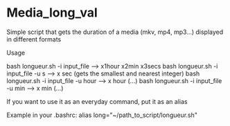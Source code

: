 # Media_long_val
Simple script that gets the duration of a media (mkv, mp4, mp3...) displayed in different formats

Usage

bash longueur.sh -i input_file --> x1hour x2min x3secs
bash longueur.sh -i input_file -u s --> x sec (gets the smallest and nearest integer)
bash longueur.sh -i input_file -u hour --> x hour (...)
bash longueur.sh -i input_file -u min --> x min (...)

If you want to use it as an everyday command, put it as an alias

Example in your .bashrc: alias long="~/path_to_script/longueur.sh"

